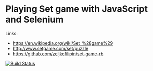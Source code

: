 # Playing Set game with JavaScript and Selenium

Links:

- https://en.wikipedia.org/wiki/Set_%28game%29
- http://www.setgame.com/set/puzzle
- https://github.com/zeljkofilipin/set-game-rb

[![Build Status](https://travis-ci.org/zeljkofilipin/set-game-js.svg?branch=master)](https://travis-ci.org/zeljkofilipin/set-game-js)
